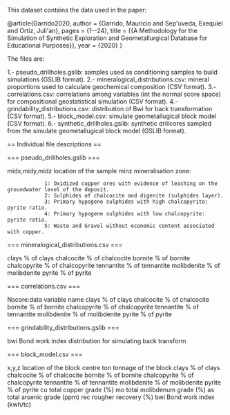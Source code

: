This dataset contains the data used in the paper:

@article{Garrido2020,
author = {Garrido, Mauricio and Sep\'uveda, Exequiel and Ortiz, Juli\'an},
pages = {1--24},
title = {{A Methodology for the Simulation of Synthetic Exploration and Geometallurgical Database for Educational Purposes}},
year = {2020}
}

The files are:

1.- pseudo_drillholes.gslib: samples used as conditioning samples to build simulations (GSLIB format).
2.- mineralogical_distributions.csv: mineral proportions used to calculate geochemical composition (CSV format).
3.- correlations.csv: correlations among variables (int the normal score space) for compositional geostatistical simulation (CSV format).
4.- grindability_distributions.csv: distribution of Bwi for back transformation (CSV format).
5.- block_model.csv: simulate geometallugical block model (CSV format).
6.- synthetic_drillholes.gslib: synthetic drillcores sampled from the simulate geometallugical block model (GSLIB format).

== Individual file descriptions ==

=== pseudo_drillholes.gslib ===

midx,midy,midz location of the sample
minz           mineralisation zone:

                1: Oxidized copper ores with evidence of leaching on the groundwater level of the deposit.
                2: Sulphides of chalcocite and digenite (sulphides layer).
                3: Primary hypogene sulphides with high chalcopyrite: pyrite ratio.
                4: Primary hypogene sulphides with low chalcopyrite: pyrite ratio.
                5: Waste and Gravel without economic content associated with copper.

=== mineralogical_distributions.csv ===

clays         % of clays
chalcocite    % of chalcocite
bornite       % of bornite
chalcopyrite  % of chalcopyrite
tennantite    % of tennantite
molibdenite   % of molibdenite
pyrite        % of pyrite

=== correlations.csv ===

Nscore:data   variable name
clays         % of clays
chalcocite    % of chalcocite
bornite       % of bornite
chalcopyrite  % of chalcopyrite
tennantite    % of tennantite
molibdenite   % of molibdenite
pyrite        % of pyrite

=== grindability_distributions.gslib ===

bwi           Bond work index distribution for simulating back transform

=== block_model.csv ===

x,y,z         location of the block centre
ton           tonnage of the block
clays         % of clays
chalcocite    % of chalcocite
bornite       % of bornite
chalcopyrite  % of chalcopyrite
tennantite    % of tennantite
molibdenite   % of molibdenite
pyrite        % of pyrite
cu            total copper grade (%)
mo            total molibdenum grade (%)
as            total arsenic grade (ppm)
rec           rougher recovery (%)
bwi           Bond work index (kwh/tc)
